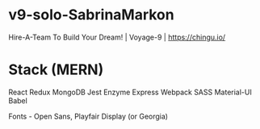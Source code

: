 # v9-solo-SabrinaMarkon
Hire-A-Team To Build Your Dream! | Voyage-9 | https://chingu.io/

# Stack (MERN)
React
Redux
MongoDB
Jest
Enzyme
Express
Webpack
SASS
Material-UI
Babel

Fonts - Open Sans, Playfair Display (or Georgia)